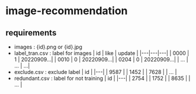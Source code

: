 # image-recommendation
## requirements
- images : {id}.png or {id}.jpg
- label_tran.csv : label for images
    | id | like | update |
    |---|---|---|
    | 0000 | 1 | 20220909...|
    | 0010 | 0 | 20220909...|
    | 0204 | 0 | 20220909...|
    | ... | ... | ...|
- exclude.csv : exclude label
    | id |
    |---|
    | 9587 |
    | 1452 |
    | 7628 |
    | ... |
- redundant.csv : label for not training
    | id |
    |---|
    | 2754 |
    | 1752 |
    | 8635 |
    | ... |
